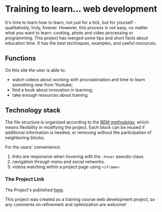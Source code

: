 # Training to learn... web development 

It's time to learn how to learn, not just for a tick, but for yourself - qualitatively, truly, forever. However, this process is not easy, no matter what you want to learn: cooking, photo and video processing or programming. This project has merged some tips and short facts about education time. It has the best techniques, examples, and useful resources.

## Functions

On this site the user is able to:
* watch videos about working with procrastination and time to learn something new from Youtube;
* find a book about innovation in learning;
* take enough resources about training.

## Technology stack

The file structure is organized according to the [BEM methodolgy](https://ru.bem.info/methodology/ "Read more about BEM here"), which means flexibility in modifying the project. Each block can be reused if additional information is needed, or removing without the participation of neighboring blocks.

For the users' convenience:
1. links are responsive when hovering with the `:hover` pseudo-class.
2. navigation through menu and social networks.
3. videos watching within a project page using `<iframe>`.

### The Project Link

The Project's published [here](https://barbylka.github.io/how-to-learn/ ).

This project was created as a training course web development project, so any comments on refinement and optimization are welcome!
